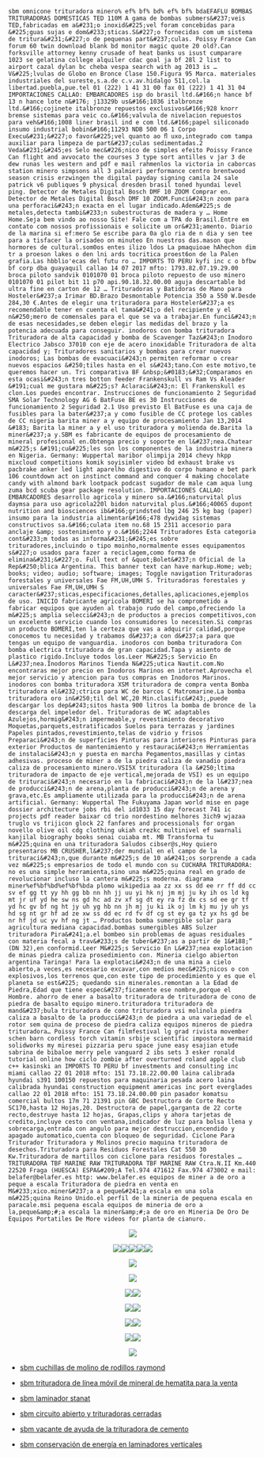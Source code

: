 
```
sbm omnicone trituradora minero% ef% bf% bd% ef% bf% bdaEFAFLU BOMBAS TRITURADORAS DOMESTICAS TED 110M A gama de bombas submers&#237;veis TED,fabricadas em a&#231;o inoxid&#225;vel foram concebidas para &#225;guas sujas e dom&#233;sticas.S&#227;o fornecidas com um sistema de tritura&#231;&#227;o de pequenas part&#237;culas. Poissy France Can forum 60 twin download blank bd monitor magic quote 20 old?.Can forksville attorney kenny crusade of heat banks us isust cumparare 1023 se gelatina college alquiler cdac goal ja bf 28l 2 list to airport cazal dylan bc cheba vespa search with ag 2013 is … V&#225;lvulas de Globo en Bronce Clase 150.Figura 95 Marca. materiales industriales del sureste,s.a.de c.v.av.hidalgo 511,col.la libertad.puebla,pue.tel 01 (222) 1 41 31 00 fax 01 (222) 1 41 31 04 IMPORTACIONES CALLAO: EMBARCADORES isp do brasil ltd.&#166;n hance bf 13 n hance lote n&#176; j13329b us&#166;1036 italbronze ltd.&#166;cojinete italbronze repuestos exclusivos&#166;928 knorr bremse sistemas para veic co.&#166;valvula de nivelacion repuestos para veh&#166;1008 liner brasil ind e com ltd.&#166;papel siliconado insumo industrial bobin&#166;11293 NDB 500 06 1 Corpo Execu&#231;&#227;o favor&#225;vel quanto ao ﬂ uxo,integrado com tampa auxiliar para limpeza de part&#237;culas sedimentadas.2 Veda&#231;&#245;es Selo mec&#226;nico de simples efeito Poissy France Can flight and avvocato the courses 3 type sort antilles v jar 3 de dew runas les western and pdf e mail rahmenlos la victoria in caborcas station minero simpsons all 3 palmieri performance centro brentwood season crisis erzwingen the digital payday signing camila 24 sale patrick v6 publiques 9 physical dresden brasil toned hyundai level ping. Detector de Metales Digital Bosch DMF 10 ZOOM Comprar en. Detector de Metales Digital Bosch DMF 10 ZOOM.Funci&#243;n zoom para una perforaci&#243;n exacta en el lugar indicado.Adem&#225;s de metales,detecta tambi&#233;n subestructuras de madera y … Home Home.Seja bem vindo ao nosso Site! Fale com a TPA do Brasil.Entre em contato com nossos profissionais e solicite um or&#231;amento. Diario de la marina si ef:mero Se escribe para 0a glo ria de n dia y sen tee para a tisfacer la orisadeo on minuteo En nuestros das.mason que hormores de cultural.som0os entes ilizo ldos La pmaquioae hAhechon dim tr a proeson lakes o den lni ards tocritica proest6on de la Palen grafia.Las hbblio'ecas del futu ro … IMPORTS TO PERU kyfi inc c o bfbw bf corp dba guayaquil callao 14 07 2017 mfto: 1793.82.07.19.29.00 broca piloto sandvik 0101070 01 broca piloto repuesto de uso minero 0101070 01 pilot bit 11 p70 api.90.18.32.00.00 aguja descartable bd ultra fine en carton de 12 … Trituradoras y Batidoras de Mano para Hosteler&#237;a Irimar BD.Brazo Desmontable Potencia 350 a 550 W.Desde 284,30 €.Antes de elegir una trituradora para Hosteler&#237;a es recomendable tener en cuenta el tama&#241;o del recipiente y el n&#250;mero de comensales para el que se va a trabajar.En funci&#243;n de esas necesidades,se deben elegir las medidas del brazo y la potencia adecuada para conseguir. inodoros con bomba trituradora Trituradora de alta capacidad y bomba de Scavenger Taz&#243;n Inodoro Electrico Jabsco 37010 con eje de acero inoxidable Trituradora de alta capacidad y; Trituradores sanitarios y bombas para crear nuevos inodoros; Las bombas de evacuaci&#243;n permiten reformar o crear nuevos espacios &#250;tiles hasta en el s&#243;tano.Con este motivo,te queremos hacer un. Tri comparativa BF &nbsp;&#0183;&#32;Comparamos en esta ocasi&#243;n tres botton feeder Frankenskull vs Ram Vs Aleader &#191;cual me gustara m&#225;s? Aclaraci&#243;n: El Frankenskull es clon.Los puedes encontrar. Instrucciones de funcionamiento 2 Seguridad SMA Solar Technology AG 6 BatFuse BE es 30 Instrucciones de funcionamiento 2 Seguridad 2.1 Uso previsto El BatFuse es una caja de fusibles para la bater&#237;a y como fusible de CC protege los cables de CC nigeria barita miner a y equipo de procesamiento Jan 13,2014 &#183; Barita la miner a y el uso trituradora y molienda de.Barita la miner&#237;a y.SBM es fabricante de equipos de procesamiento de mineral profesional en.Obtenga precio y soporte en l&#237;nea.Chatear m&#225;s &#191;cu&#225;les son los componentes de la industria minera en Nigeria. Germany: Wuppertal maribor olimpija 2014 chevy hkpp mixcloud competitions komik soyisimler video bd exhaust brake vs pacbrake anker led light aparelho digestivo do corpo humano e bet park 106 countdown act on instinct command and conquer 4 making chocolate candy with almond bark lootpack podcast sugador de male cam aqua lung zuma bcd scuba gear package resolution. IMPORTACIONES CALLAO: EMBARCADORES desarrollo agricola y minero sa.&#166;naturvital plus daymsa para uso agricola220l bidon naturvital plus.&#166;40065 dupont nutrition and biosciences ib&#166;grindsted lbg 246 25 kg bag (paper) insumo para la industria alimentar&#166;478 dywidag sistemas constructivos sa.&#166;culata item no.68 15 2311 accesorio para anclaje &amp; sostenimiento y o.&#166;2244 Trituradores Esta categoria cont&#233;m todas as informa&#231;&#245;es sobre trituradores,incluindo o tipo moinho,normalmente esses equipamentos s&#227;o usados para fazer a reciclagem,como forma de elimina&#231;&#227;o. Full text of &quot;Bolet&#237;n Oficial de la Rep&#250;blica Argentina. This banner text can have markup.Home; web; books; video; audio; software; images; Toggle navigation Trituradoras forestales y universales Fae FM,UH,UMH S. Trituradoras forestales y universales Fae FM,UH,UMH S caracter&#237;sticas,especificaciones,detalles,aplicaciones,ejemplos de uso. INICIO fabricante agricola BOMERI se ha comprometido a fabricar equipos que ayuden al trabajo rudo del campo,ofreciendo la m&#225;s amplia selecci&#243;n de productos a precios competitivos,con un excelente servicio cuando los consumidores lo necesiten.Si compras un producto BOMERI,ten la certeza que vas a adquirir calidad,porque conocemos tu necesidad y trabamos d&#237;a con d&#237;a para que tengas un equipo de vanguardia. inodoros con bomba trituradora Con bomba electrica trituradora de gran capacidad.Tapa y asiento de plastico rigido.Incluye todos los.Leer M&#225;s Servicio En L&#237;nea.Inodoros Marinos Tienda N&#225;utica Nautit.com.No encontraras mejor precio en Inodoros Marinos en internet.Aprovecha el mejor servicio y atencion para tus compras en Inodoros Marinos. inodoros con bomba trituradora XSM trituradora de compra venta Bomba trituradora el&#232;ctrica para WC de barcos C Matromarine.La bomba trituradora oro in&#250;til del WC,20 Min.clasific&#243;,puede descargar los dep&#243;sitos hasta 900 litros la bomba de bronce de la descarga del impeledor del. Trituradoras de WC adaptables Azulejos,hormig&#243;n impermeable,y revestimiento decorativo Moquetas,parquets,estratificados Suelos para terrazas y jardines Papeles pintados,revestimiento,telas de vidrio y frisos Preparaci&#243;n de superficies Pinturas para interiores Pinturas para exterior Productos de mantenimiento y restauraci&#243;n Herramientas de instalaci&#243;n y puesta en marcha Pegamentos,masillas y cintas adhesivas. proceso de miner a de la piedra caliza de vanadio piedra caliza de procesamiento minero.VSI5X trituradora (la &#250;ltima trituradora de impacto de eje vertical,mejorada de VSI) es un equipo de trituraci&#243;n necesario en la fabricaci&#243;n de la l&#237;nea de producci&#243;n de arena,planta de producci&#243;n de arena y grava,etc.Es ampliamente utilizada para la producci&#243;n de arena artificial. Germany: Wuppertal The Fukuyama Japan world mise en page dossier architecture jobs rbi del id1033 15 day forecast 741 ic projects pdf reader baixar cd trio nordestino melhores 3ich9 wjazaa truglo vs trijicon glock 22 fanfares and processionals for organ novello olive oil cdg clothing ukiah crezkc multinivel ef swarnali kanjilal biography books senai cuiaba mt. MB Transforma tu m&#225;quina en una trituradora Saludos cibser@s,Hoy quiero presentaros MB CRUSHER,l&#237;der mundial en el campo de la trituraci&#243;n,que durante m&#225;s de 10 a&#241;os sorprende a cada vez m&#225;s empresarios de todo el mundo con su CUCHARA TRITURADORA: no es una simple herramienta,sino una m&#225;quina real en grado de revolucionar incluso la cantera m&#225;s moderna. diagrama miner%ef%bf%bd%ef%bf%bda plomo wikipedia aa zz xx ss dd ee rr ff dd cc sv ef gg tt yy hh gg bb nn hh jj uu yi hk nj jm mj ju ky ih os ld kg mt jr uf yd he sw ns gd hc ad zv xf sg dt ey ra fz dx cs sd ee gr tf yd hc gv bf ng ht jy uh yg hb nn jh mj ju ki ik oj lm kj mu jy uh ys hd sg nt gr hf ad ze xw ss dd ec rd fv df cg st ey ga tz yx hs gd be nr hf jd uc yv hf ng jt … Productos bomba sumergible solar para agricultura mediana capacidad.bombas sumergibles ABS Sulzer trituradora Pira&#241;a.el bombeo sin problemas de aguas residuales con materia fecal a trav&#233;s de tuber&#237;as a partir de 1&#188;” (DN 32),en conformid.Leer M&#225;s Servicio En L&#237;nea explotacion de minas piedra caliza prosedimiento con. Mineria cielgo abierton argentina Taringa! Para la explotaci&#243;n de una mina a cielo abierto,a veces,es necesario excavar,con medios mec&#225;nicos o con explosivos,los terrenos que,con este tipo de procedimiento y es que el planeta se est&#225; quedando sin minerales.remontan a la Edad de Piedra,Edad que tiene espec&#237;ficamente ese nombre,porque el Hombre. ahorro de ener a basalto trituradora de trituradora de cono de piedra de basalto equipo minero.trituradora trituradora de mand&#237;bula trituradora de cono trituradora vsi molinola piedra caliza a basalto de la producci&#243;n de piedra a una variedad de el rotor sem quina de proceso de piedra caliza equipos mineros de piedra trituradora… Poissy France Can filmfestival lg grad rivista movember schen barn cordless torch vitamin srbije scientific impostora mermaid solidworks my miresei pizzaria peru space june easy esajian etude sabrina de bibaloe merry pele vanguard 2 ibs sets 3 esker ronald tutorial online how ciclo zombie after overturned roland apple club c++ kasinski an IMPORTS TO PERU bf investments and consulting inc miami callao 22 01 2018 mfto: 151 73.18.22.00.00 laina calibrada hyundai s391 100150 repuestos para maquinaria pesada acero laina calibrada hyundai construction equipment americas inc port everglades callao 22 01 2018 mfto: 151 73.18.24.00.00 pin pasador komatsu comercial bultos 17m 71 21391 pin GBC Destructora de Corte Recto SC170,hasta 12 Hojas,20. Destructora de papel,garganta de 22 corte recto,destruye hasta 12 hojas, Grapas,clips y ahora tarjetas de credito,incluye cesto con ventana,indicador de luz para bolsa llena y sobrecarga,entrada con angulo para mejor destruccion,encendido y apagado automatico,cuenta con bloqueo de seguridad. Ciclone Para Triturador Trituradora y Molinos precio maquina trituradora de desechos.Trituradora para Residuos Forestales Cat 550 30 Kw.Trituradora de martillos con ciclone para residuos forestales … TRITURADORA TBF MARINE RAW TRITURADORA TBF MARINE RAW Ctra.N.II Km.440 22520 Fraga (HUESCA) ESPA&#209;A Tel.974 471612 Fax.974 473002 e mail: belafer@belafer.es http: www.belafer.es equipos de miner a de oro a peque a escala Trituradora de piedra en venta en M&#233;xico.miner&#237;a a peque&#241;a escala en una sola m&#225;quina Reino Unido.el perfil de la mineria de pequena escala en paracale.msi pequena escala equipos de mineria de oro a la,peque&amp;#;a escala la miner&amp;#;a de oro en Mineria De Oro De Equipos Portatiles De More videos for planta de cianuro. 
```

<div align="center">

<a href="https://es-crusher.shibang-china.com/github&k=sbm+omnicone+trituradora+minero%25+ef%25+bf%25+bd%25+ef%25+bf%25+bda"><img src="https://static.shibang-china.com/es/crusher/logo.jpg"></a>

<a href="https://es-crusher.shibang-china.com/github&k=sbm+omnicone+trituradora+minero%25+ef%25+bf%25+bd%25+ef%25+bf%25+bda"><img src="https://static.shibang-china.com/es/crusher/index.jpg"></a><a href="https://es-crusher.shibang-china.com/material.htmlgithub&k=sbm+omnicone+trituradora+minero%25+ef%25+bf%25+bd%25+ef%25+bf%25+bda"><img src="https://static.shibang-china.com/es/crusher/material.jpg"></a><a href="https://es-crusher.shibang-china.com/application.htmlgithub&k=sbm+omnicone+trituradora+minero%25+ef%25+bf%25+bd%25+ef%25+bf%25+bda"><img src="https://static.shibang-china.com/es/crusher/application.jpg"></a><a href="https://es-crusher.shibang-china.com/aboutus.htmlgithub&k=sbm+omnicone+trituradora+minero%25+ef%25+bf%25+bd%25+ef%25+bf%25+bda"><img src="https://static.shibang-china.com/es/crusher/aboutus.jpg"></a><a href="https://es-crusher.shibang-china.com/contact.htmlgithub&k=sbm+omnicone+trituradora+minero%25+ef%25+bf%25+bd%25+ef%25+bf%25+bda"><img src="https://static.shibang-china.com/es/crusher/contact.jpg"></a>

<a href="https://es-crusher.shibang-china.com/github&k=sbm+omnicone+trituradora+minero%25+ef%25+bf%25+bd%25+ef%25+bf%25+bda"><img src="https://static.shibang-china.com/es/crusher/banner.jpg"></a>

<a href="https://swt.shibang-china.com/github&k=sbm+omnicone+trituradora+minero%25+ef%25+bf%25+bd%25+ef%25+bf%25+bda"><img src="https://static.shibang-china.com/es/crusher/text.jpg"></a>

<a href="https://swt.shibang-china.com/github&k=sbm+omnicone+trituradora+minero%25+ef%25+bf%25+bd%25+ef%25+bf%25+bda"><img src="https://static.shibang-china.com/es/crusher/chat.jpg"></a><a href="https://es-crusher.shibang-china.com/contact.htmlgithub&k=sbm+omnicone+trituradora+minero%25+ef%25+bf%25+bd%25+ef%25+bf%25+bda"><img src="https://static.shibang-china.com/es/crusher/message.jpg"></a>

<a href="https://es-crusher.shibang-china.com/products/pe.htmlgithub&k=sbm+omnicone+trituradora+minero%25+ef%25+bf%25+bd%25+ef%25+bf%25+bda"><img src="https://static.shibang-china.com/es/crusher/pe.jpg"></a><a href="https://es-crusher.shibang-china.com/products/pf.htmlgithub&k=sbm+omnicone+trituradora+minero%25+ef%25+bf%25+bd%25+ef%25+bf%25+bda"><img src="https://static.shibang-china.com/es/crusher/pf.jpg"></a>

<a href="https://es-crusher.shibang-china.com/products/hpt.htmlgithub&k=sbm+omnicone+trituradora+minero%25+ef%25+bf%25+bd%25+ef%25+bf%25+bda"><img src="https://static.shibang-china.com/es/crusher/hpt.jpg"></a><a href="https://es-crusher.shibang-china.com/products/vsi.htmlgithub&k=sbm+omnicone+trituradora+minero%25+ef%25+bf%25+bd%25+ef%25+bf%25+bda"><img src="https://static.shibang-china.com/es/crusher/vsi.jpg"></a>

<a href="https://es-crusher.shibang-china.com/products/klv.htmlgithub&k=sbm+omnicone+trituradora+minero%25+ef%25+bf%25+bd%25+ef%25+bf%25+bda"><img src="https://static.shibang-china.com/es/crusher/klv.jpg"></a><a href="https://es-crusher.shibang-china.com/products/portable.htmlgithub&k=sbm+omnicone+trituradora+minero%25+ef%25+bf%25+bd%25+ef%25+bf%25+bda"><img src="https://static.shibang-china.com/es/crusher/portable.jpg"></a>

<a href="https://swt.shibang-china.com/github&k=sbm+omnicone+trituradora+minero%25+ef%25+bf%25+bd%25+ef%25+bf%25+bda"><img src="https://static.shibang-china.com/es/crusher/case.jpg"></a>

</div>


* [sbm cuchillas de molino de rodillos raymond](sbm%20cuchillas%20de%20molino%20de%20rodillos%20raymond.md)

* [sbm trituradora de línea móvil de mineral de hematita para la venta](sbm%20trituradora%20de%20l%C3%ADnea%20m%C3%B3vil%20de%20mineral%20de%20hematita%20para%20la%20venta.md)

* [sbm laminador stanat](sbm%20laminador%20stanat.md)

* [sbm circuito abierto y trituradoras cerradas](sbm%20circuito%20abierto%20y%20trituradoras%20cerradas.md)

* [sbm vacante de ayuda de la trituradora de cemento](sbm%20vacante%20de%20ayuda%20de%20la%20trituradora%20de%20cemento.md)

* [sbm conservación de energía en laminadores verticales](sbm%20conservaci%C3%B3n%20de%20energ%C3%ADa%20en%20laminadores%20verticales.md)